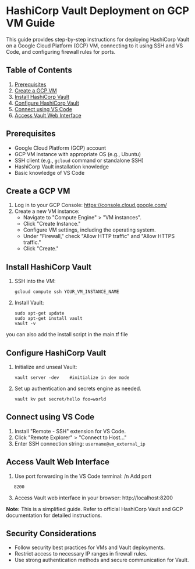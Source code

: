 # HashiCorp Vault Deployment on GCP VM Guide

This guide provides step-by-step instructions for deploying HashiCorp Vault on a Google Cloud Platform (GCP) VM, connecting to it using SSH and VS Code, and configuring firewall rules for ports.

## Table of Contents

1. [Prerequisites](#prerequisites)
2. [Create a GCP VM](#create-a-gcp-vm)
3. [Install HashiCorp Vault](#install-hashicorp-vault)
4. [Configure HashiCorp Vault](#configure-hashicorp-vault)
6. [Connect using VS Code](#connect-using-vs-code)
7. [Access Vault Web Interface](#access-vault-web-interface)

## Prerequisites

- Google Cloud Platform (GCP) account
- GCP VM instance with appropriate OS (e.g., Ubuntu)
- SSH client (e.g., `gcloud` command or standalone SSH)
- HashiCorp Vault installation knowledge
- Basic knowledge of VS Code

## Create a GCP VM

1. Log in to your GCP Console: https://console.cloud.google.com/
2. Create a new VM instance:
   - Navigate to "Compute Engine" > "VM instances".
   - Click "Create Instance."
   - Configure VM settings, including the operating system.
   - Under "Firewall," check "Allow HTTP traffic" and "Allow HTTPS traffic."
   - Click "Create."

## Install HashiCorp Vault

1. SSH into the VM:
   ```
   gcloud compute ssh YOUR_VM_INSTANCE_NAME
   ```

2. Install Vault:
   ```
   sudo apt-get update
   sudo apt-get install vault
   vault -v
   ```
you can also add the install script in the main.tf file


## Configure HashiCorp Vault

1. Initialize and unseal Vault:
   ```
   vault server -dev    #initialize in dev mode
   ```

2. Set up authentication and secrets engine as needed.

   ```
   vault kv put secret/hello foo=world
   ```

## Connect using VS Code

1. Install "Remote - SSH" extension for VS Code.
2. Click "Remote Explorer" > "Connect to Host..."
3. Enter SSH connection string: `username@vm_external_ip`

## Access Vault Web Interface

1. Use port forwarding in the VS Code terminal:
/n Add port

```
   8200
   ```
3. Access Vault web interface in your browser: http://localhost:8200

**Note:** This is a simplified guide. Refer to official HashiCorp Vault and GCP documentation for detailed instructions.

## Security Considerations

- Follow security best practices for VMs and Vault deployments.
- Restrict access to necessary IP ranges in firewall rules.
- Use strong authentication methods and secure communication for Vault.
 
